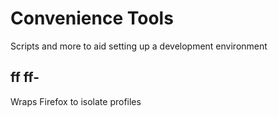 # Convenience Tools

Scripts and more to aid setting up a development environment

## ff ff-

Wraps Firefox to isolate profiles

